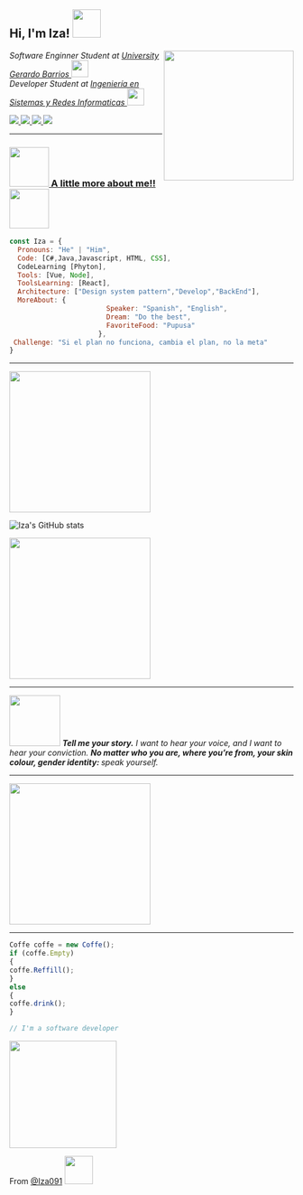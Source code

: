 <h2> Hi, I'm Iza! <img src="https://media.giphy.com/media/VcwFL1JU5ZVBh7Fts0/giphy.gif" width="50"></h2>
<img align='right' src="https://media.giphy.com/media/YOAho0PHXMEz0kL8tA/giphy.gif" width="230"> 
<p><em> Software Enginner Student at <a href="https://ugb.edu.sv/">University Gerardo Barrios </a><img src="https://media.giphy.com/media/vjCEgY6ci1i2wgndJm/giphy.gif" width="30"></br>Developer Student at <a href="https://ugb.edu.sv/ing-en-sistemas-y-redes-informaticas.html">Ingeniería en Sistemas y Redes Informaticas </a><img src="https://media.giphy.com/media/YnNnXdEWvSSd763q0E/giphy.gif" width="30"> 
</em></p>
<a href="https://twitter.com/Iza_091"><img src="https://img.shields.io/badge/twitter-%231DA1F2.svg?&style=for-the-badge&logo=twitter&logoColor=white" />
<a href="https://www.instagram.com/Izaa091/"><img src="https://img.shields.io/badge/instagram-%23dc2743.svg?&style=for-the-badge&logo=instagram&logoColor=white" />
<a href="https://www.linkedin.com/in/eduardo-isa%C3%ADas-villegas-ortiz-0971181a5"><img src="https://img.shields.io/badge/linkedin-%230077B5.svg?&style=for-the-badge&logo=linkedin&logoColor=white" />
 <a href="mailto:izagithub26@gmail.com?subject=HEY%20Git%20User%20Here"><img src="https://img.shields.io/badge/gmail-%23D14836.svg?&style=for-the-badge&logo=gmail&logoColor=white" />

  
---
### <img src="https://media.giphy.com/media/H3BownFihDztS6QNRI/giphy.gif" width="70"> A little more about me!!  <img src="https://media.giphy.com/media/fwVP07bjnMy5wJviHW/giphy.gif" width="70">

```javascript
const Iza = {
  Pronouns: "He" | "Him", 
  Code: [C#,Java,Javascript, HTML, CSS],
  CodeLearning [Phyton],
  Tools: [Vue, Node],
  ToolsLearning: [React],
  Architecture: ["Design system pattern","Develop","BackEnd"],
  MoreAbout: {
                        Speaker: "Spanish", "English",
                        Dream: "Do the best",
                        FavoriteFood: "Pupusa"
                      },
 Challenge: "Si el plan no funciona, cambia el plan, no la meta"
}
``` 
---
<img src="https://media.giphy.com/media/RLQUdWyDqEinYkiBcF/giphy.gif" width="250"> 

![Iza's GitHub stats](https://github-readme-stats.vercel.app/api?username=Iza091&show_icons=true&theme=tokyonight)

<img src="https://media.giphy.com/media/H42HxutOgUwRAkFX85/giphy.gif" width="250"> 

---
<img src="https://media.giphy.com/media/eGyF7Nek7QQZXLBC1Z/giphy.gif" width="90">  <em><b> Tell me your story.</b> I want to hear your voice, and I want to hear your conviction. <b> No matter who you are, where you’re from, your skin colour, gender identity: </b> speak yourself.</em> 


---
<img src="https://media.giphy.com/media/d8X9pwTyXMJtNK6zks/giphy.gif"  width="250"> 

---
  
  ```javascript
Coffe coffe = new Coffe();
if (coffe.Empty)
{
 coffe.Reffill();
}
else
{
 coffe.drink();
}

// I'm a software developer
``` 
<img src="https://media.giphy.com/media/l2AWFSUz5OLT0IljwA/giphy.gif" width="190"> 
  
From [@Iza091](https://github.com/Iza091) <img src="https://media.giphy.com/media/UoYeqUdo9YUmB6RjXH/giphy.gif" width="50"></h2>


